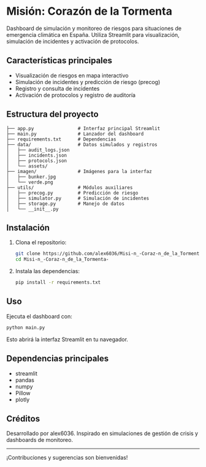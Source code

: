 
# Misión: Corazón de la Tormenta

Dashboard de simulación y monitoreo de riesgos para situaciones de emergencia climática en España. Utiliza Streamlit para visualización, simulación de incidentes y activación de protocolos.

## Características principales
- Visualización de riesgos en mapa interactivo
- Simulación de incidentes y predicción de riesgo (precog)
- Registro y consulta de incidentes
- Activación de protocolos y registro de auditoría

## Estructura del proyecto

```
├── app.py                # Interfaz principal Streamlit
├── main.py               # Lanzador del dashboard
├── requirements.txt      # Dependencias
├── data/                 # Datos simulados y registros
│   ├── audit_logs.json
│   ├── incidents.json
│   ├── protocols.json
│   └── assets/
├── imagen/               # Imágenes para la interfaz
│   ├── bunker.jpg
│   └── verde.png
├── utils/                # Módulos auxiliares
│   ├── precog.py         # Predicción de riesgo
│   ├── simulator.py      # Simulación de incidentes
│   ├── storage.py        # Manejo de datos
│   └── __init__.py
```

## Instalación
1. Clona el repositorio:
	```bash
	git clone https://github.com/alex6036/Misi-n_-Coraz-n_de_la_Tormenta-.git
	cd Misi-n_-Coraz-n_de_la_Tormenta-
	```
2. Instala las dependencias:
	```bash
	pip install -r requirements.txt
	```

## Uso
Ejecuta el dashboard con:
```bash
python main.py
```
Esto abrirá la interfaz Streamlit en tu navegador.

## Dependencias principales
- streamlit
- pandas
- numpy
- Pillow
- plotly

## Créditos
Desarrollado por alex6036. Inspirado en simulaciones de gestión de crisis y dashboards de monitoreo.

---
¡Contribuciones y sugerencias son bienvenidas!